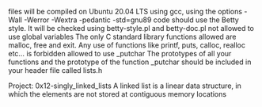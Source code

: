 files will be compiled on Ubuntu 20.04 LTS using gcc, using the options -Wall -Werror -Wextra -pedantic -std=gnu89
code should use the Betty style. It will be checked using betty-style.pl and betty-doc.pl
not allowed to use global variables
The only C standard library functions allowed are malloc, free and exit. Any use of functions like printf, puts, calloc, realloc etc… is forbidden
allowed to use _putchar
The prototypes of all your functions and the prototype of the function _putchar should be included in your header file called lists.h

Project: 0x12-singly_linked_lists
A linked list is a linear data structure, in which the elements are not stored at contiguous memory locations

